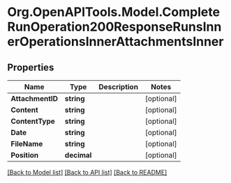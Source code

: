# Org.OpenAPITools.Model.CompleteRunOperation200ResponseRunsInnerOperationsInnerAttachmentsInner

## Properties

Name | Type | Description | Notes
------------ | ------------- | ------------- | -------------
**AttachmentID** | **string** |  | [optional] 
**Content** | **string** |  | [optional] 
**ContentType** | **string** |  | [optional] 
**Date** | **string** |  | [optional] 
**FileName** | **string** |  | [optional] 
**Position** | **decimal** |  | [optional] 

[[Back to Model list]](../README.md#documentation-for-models) [[Back to API list]](../README.md#documentation-for-api-endpoints) [[Back to README]](../README.md)


